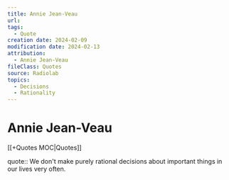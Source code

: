 ```yaml
---
title: Annie Jean-Veau
url: 
tags:
  - Quote
creation date: 2024-02-09
modification date: 2024-02-13
attribution:
  - Annie Jean-Veau
fileClass: Quotes
source: Radiolab
topics:
  - Decisions
  - Rationality
---
```


# Annie Jean-Veau

[[+Quotes MOC|Quotes]]

quote:: We don't make purely rational decisions about important things in our lives very often.
